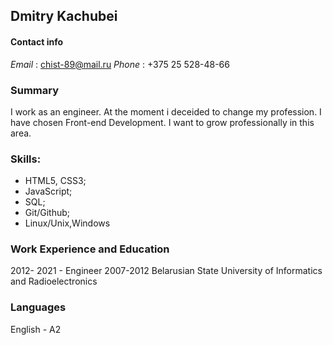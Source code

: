 ## Dmitry Kachubei

#### **Contact info**
*Email* : chist-89@mail.ru
*Phone* : +375 25 528-48-66

### Summary
I work as an engineer. At the moment i deceided to change my profession. I have chosen Front-end Development. 
I want to grow professionally in this area.

### Skills:
- HTML5, CSS3;
- JavaScript;
- SQL;
- Git/Github;
- Linux/Unix,Windows

### Work Experience and Education
2012- 2021 - Engineer
2007-2012 Belarusian State University of Informatics and Radioelectronics

### Languages
English - A2
